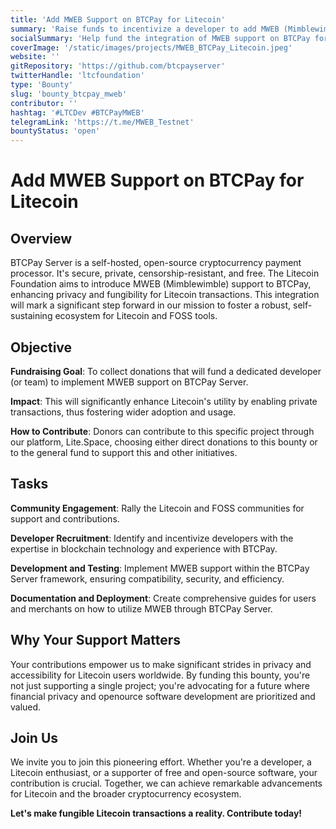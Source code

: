 ```yaml
---
title: 'Add MWEB Support on BTCPay for Litecoin'
summary: 'Raise funds to incentivize a developer to add MWEB (Mimblewimble) support on BTCPay for Litecoin.'
socialSummary: 'Help fund the integration of MWEB support on BTCPay for Litecoin!'
coverImage: '/static/images/projects/MWEB_BTCPay_Litecoin.jpeg'
website: ''
gitRepository: 'https://github.com/btcpayserver'
twitterHandle: 'ltcfoundation'
type: 'Bounty'
slug: 'bounty_btcpay_mweb'
contributor: ''
hashtag: '#LTCDev #BTCPayMWEB'
telegramLink: 'https://t.me/MWEB_Testnet'
bountyStatus: 'open'
---
```


# Add MWEB Support on BTCPay for Litecoin

## Overview

BTCPay Server is a self-hosted, open-source cryptocurrency payment processor. It's secure, private, censorship-resistant, and free. The Litecoin Foundation aims to introduce MWEB (Mimblewimble) support to BTCPay, enhancing privacy and fungibility for Litecoin transactions. This integration will mark a significant step forward in our mission to foster a robust, self-sustaining ecosystem for Litecoin and FOSS tools.

## Objective

**Fundraising Goal**: To collect donations that will fund a dedicated developer (or team) to implement MWEB support on BTCPay Server.

**Impact**: This will significantly enhance Litecoin's utility by enabling private transactions, thus fostering wider adoption and usage.

**How to Contribute**: Donors can contribute to this specific project through our platform, Lite.Space, choosing either direct donations to this bounty or to the general fund to support this and other initiatives.

## Tasks

**Community Engagement**: Rally the Litecoin and FOSS communities for support and contributions.

**Developer Recruitment**: Identify and incentivize developers with the expertise in blockchain technology and experience with BTCPay.

**Development and Testing**: Implement MWEB support within the BTCPay Server framework, ensuring compatibility, security, and efficiency.

**Documentation and Deployment**: Create comprehensive guides for users and merchants on how to utilize MWEB through BTCPay Server.

## Why Your Support Matters

Your contributions empower us to make significant strides in privacy and accessibility for Litecoin users worldwide. By funding this bounty, you're not just supporting a single project; you're advocating for a future where financial privacy and openource software development are prioritized and valued.

## Join Us

We invite you to join this pioneering effort. Whether you're a developer, a Litecoin enthusiast, or a supporter of free and open-source software, your contribution is crucial. Together, we can achieve remarkable advancements for Litecoin and the broader cryptocurrency ecosystem.

**Let's make fungible Litecoin transactions a reality. Contribute today!**
